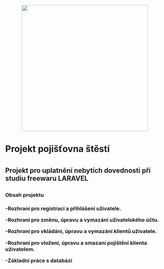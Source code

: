 <p align="center"><a href="https://laravel.com" target="_blank"><img src="https://raw.githubusercontent.com/laravel/art/master/logo-lockup/5%20SVG/2%20CMYK/1%20Full%20Color/laravel-logolockup-cmyk-red.svg" width="400"></a></p>

<H1> Projekt pojišťovna štěstí<h1/>

<h2>Projekt pro uplatnění nebytích dovednosti při studiu freewaru LARAVEL<h2/>
<h3>Obsah projektu<h3/>

<p>-Rozhraní pro registraci a přihlášení uživatele. <p/>
<p>-Rozhraní pro změnu, úpravu a vymazání uživatelského účtu. <p/>
<p>-Rozhraní pro vkládání, úpravu a vymazání klientů uživatele. <p/>
<p>-Rozhraní pro vložení, úpravu a smazaní pojištění klienta uživatelem. <p/>
<p>-Základní práce s databází<p/>

